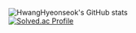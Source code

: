 ![HwangHyeonseok's GitHub stats](https://github-readme-stats.vercel.app/api?username=HwangHyeonseok&show_icons=true&theme=radical)  
[![Solved.ac Profile](http://mazassumnida.wtf/api/generate_badge?boj=hhs0991)](https://solved.ac/hhs0991)
